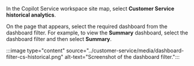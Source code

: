In the Copilot Service workspace site map, select **Customer Service historical analytics**.

On the page that appears, select the required dashboard from the dashboard filter. For example, to view the **Summary** dashboard, select the dashboard filter and then select **Summary**.

:::image type="content" source="../customer-service/media/dashboard-filter-cs-historical.png" alt-text="Screenshot of the dashboard filter.":::